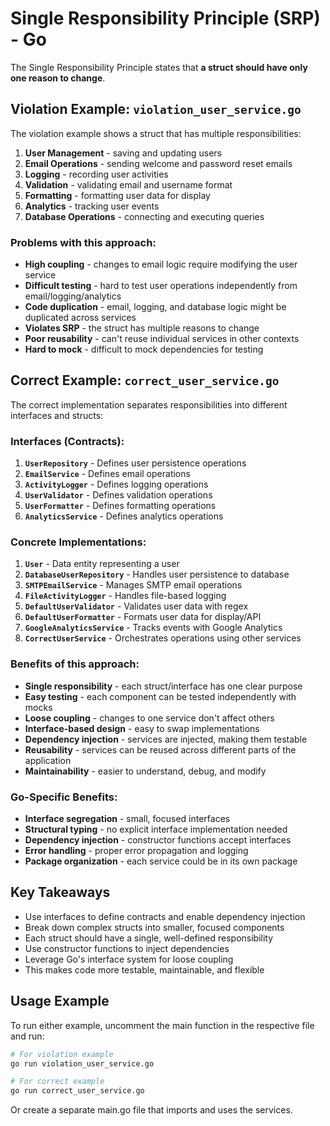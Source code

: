 # Single Responsibility Principle (SRP) - Go

The Single Responsibility Principle states that **a struct should have only one reason to change**.

## Violation Example: `violation_user_service.go`

The violation example shows a struct that has multiple responsibilities:

1. **User Management** - saving and updating users
2. **Email Operations** - sending welcome and password reset emails  
3. **Logging** - recording user activities
4. **Validation** - validating email and username format
5. **Formatting** - formatting user data for display
6. **Analytics** - tracking user events
7. **Database Operations** - connecting and executing queries

### Problems with this approach:
- **High coupling** - changes to email logic require modifying the user service
- **Difficult testing** - hard to test user operations independently from email/logging/analytics
- **Code duplication** - email, logging, and database logic might be duplicated across services
- **Violates SRP** - the struct has multiple reasons to change
- **Poor reusability** - can't reuse individual services in other contexts
- **Hard to mock** - difficult to mock dependencies for testing

## Correct Example: `correct_user_service.go`

The correct implementation separates responsibilities into different interfaces and structs:

### Interfaces (Contracts):
1. **`UserRepository`** - Defines user persistence operations
2. **`EmailService`** - Defines email operations
3. **`ActivityLogger`** - Defines logging operations
4. **`UserValidator`** - Defines validation operations
5. **`UserFormatter`** - Defines formatting operations
6. **`AnalyticsService`** - Defines analytics operations

### Concrete Implementations:
1. **`User`** - Data entity representing a user
2. **`DatabaseUserRepository`** - Handles user persistence to database
3. **`SMTPEmailService`** - Manages SMTP email operations
4. **`FileActivityLogger`** - Handles file-based logging
5. **`DefaultUserValidator`** - Validates user data with regex
6. **`DefaultUserFormatter`** - Formats user data for display/API
7. **`GoogleAnalyticsService`** - Tracks events with Google Analytics
8. **`CorrectUserService`** - Orchestrates operations using other services

### Benefits of this approach:
- **Single responsibility** - each struct/interface has one clear purpose
- **Easy testing** - each component can be tested independently with mocks
- **Loose coupling** - changes to one service don't affect others
- **Interface-based design** - easy to swap implementations
- **Dependency injection** - services are injected, making them testable
- **Reusability** - services can be reused across different parts of the application
- **Maintainability** - easier to understand, debug, and modify

### Go-Specific Benefits:
- **Interface segregation** - small, focused interfaces
- **Structural typing** - no explicit interface implementation needed
- **Dependency injection** - constructor functions accept interfaces
- **Error handling** - proper error propagation and logging
- **Package organization** - each service could be in its own package

## Key Takeaways

- Use interfaces to define contracts and enable dependency injection
- Break down complex structs into smaller, focused components
- Each struct should have a single, well-defined responsibility
- Use constructor functions to inject dependencies
- Leverage Go's interface system for loose coupling
- This makes code more testable, maintainable, and flexible

## Usage Example

To run either example, uncomment the main function in the respective file and run:

```bash
# For violation example
go run violation_user_service.go

# For correct example  
go run correct_user_service.go
```

Or create a separate main.go file that imports and uses the services.